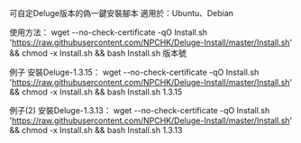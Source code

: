 可自定Deluge版本的偽一鍵安裝腳本
適用於：Ubuntu、Debian

使用方法：
wget --no-check-certificate -qO Install.sh 'https://raw.githubusercontent.com/NPCHK/Deluge-Install/master/Install.sh' && chmod -x Install.sh && bash Install.sh 版本號


例子 安裝Deluge-1.3.15：
wget --no-check-certificate -qO Install.sh 'https://raw.githubusercontent.com/NPCHK/Deluge-Install/master/Install.sh' && chmod -x Install.sh && bash Install.sh 1.3.15

例子(2) 安裝Deluge-1.3.13：
wget --no-check-certificate -qO Install.sh 'https://raw.githubusercontent.com/NPCHK/Deluge-Install/master/Install.sh' && chmod -x Install.sh && bash Install.sh 1.3.13
